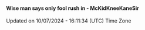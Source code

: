 #### Wise man says only fool rush in - McKidKneeKaneSir
Updated on 10/07/2024 - 16:11:34 (UTC) Time Zone
